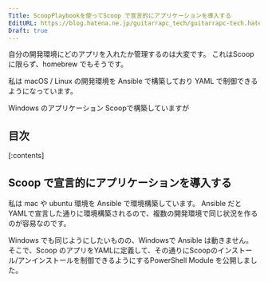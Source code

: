 ```yaml
---
Title: ScoopPlaybookを使ってScoop で宣言的にアプリケーションを導入する
EditURL: https://blog.hatena.ne.jp/guitarrapc_tech/guitarrapc-tech.hatenablog.com/atom/entry/26006613474725634
Draft: true
---
```


自分の開発環境にどのアプリを入れたか管理するのは大変です。
これはScoop に限らず、homebrew でもそうです。

私は macOS / Linux の開発環境を Ansible で構築しており YAML で制御できるようになっています。

Windows のアプリケーション Scoopで構築していますが


<!-- more -->



## 目次

[:contents]

## Scoop で宣言的にアプリケーションを導入する

私は mac や ubuntu 環境を Ansible で環境構築しています。
Ansible だとYAMLで宣言した通りに環境構築されるので、複数の開発環境で同じ状況を作るのが容易なのです。

Windows でも同じようにしたいものの、Windowsで Ansible は動きません。
そこで、Scoop のアプリをYAMLに定義して、その通りにScoopのインストール/アンインストールを制御できるようにするPowerShell Module を公開しました。

